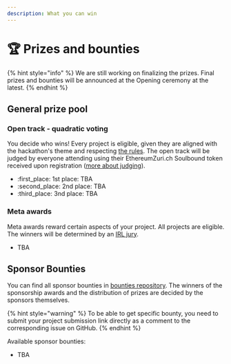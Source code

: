 ```yaml
---
description: What you can win
---
```


# 🏆 Prizes and bounties

{% hint style="info" %}
We are still working on finalizing the prizes. Final prizes and bounties will be announced at the Opening ceremony at the latest.
{% endhint %}

## General prize pool

### **Open track - quadratic voting**

You decide who wins! Every project is eligible, given they are aligned with the hackathon's theme and respecting [the rules](hacking-rules.md). The open track will be judged by everyone attending using their EthereumZuri.ch Soulbound token received upon registration ([more about judging](judging.md)).

* :first\_place: 1st place: TBA
* :second\_place: 2nd place: TBA
* :third\_place: 3nd place: TBA

### Meta awards

Meta awards reward certain aspects of your project. All projects are eligible. The winners will be determined by an [IRL jury](judging.md).

* TBA

## Sponsor Bounties

You can find all sponsor bounties in [bounties repository](https://github.com/ethereumzurich/sponsor-bounties). The winners of the sponsorship awards and the distribution of prizes are decided by the sponsors themselves.

{% hint style="warning" %}
To be able to get specific bounty, you need to submit your project submission link directly as a comment to the corresponding issue on GitHub.
{% endhint %}

Available sponsor bounties:

* TBA
